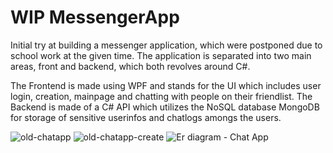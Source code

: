 # WIP MessengerApp
Initial try at building a messenger application, which were postponed due to school work at the given time.
The application is separated into two main areas, front and backend, which both revolves around C#.

The Frontend is made using WPF and stands for the UI which includes user login, creation, mainpage and chatting with people on their friendlist.
The Backend is made of a C# API which utilizes the NoSQL database MongoDB for storage of sensitive userinfos and chatlogs amongs the users.

![old-chatapp](https://user-images.githubusercontent.com/59696753/173532139-91a8ac7a-f165-4240-9bc5-c3f6d3369be7.png)
![old-chatapp-create](https://user-images.githubusercontent.com/59696753/173532145-a367e555-d212-4e09-9048-9053677463a1.png)
![Er diagram - Chat App](https://user-images.githubusercontent.com/59696753/173532176-7ad757d6-75ce-474f-87f4-6768f8691ad4.png)
